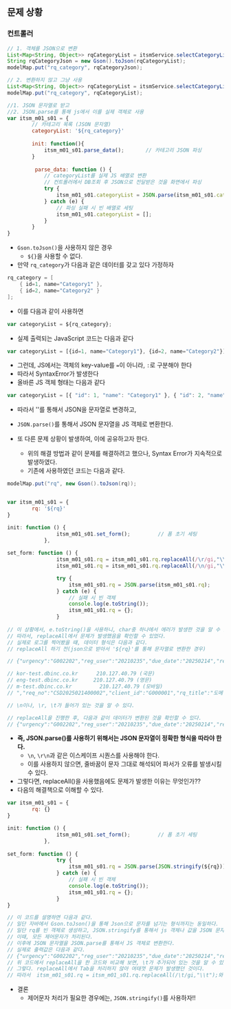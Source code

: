 ## 문제 상황

### 컨트롤러
```java
// 1. 객체를 JSON으로 변환
List<Map<String, Object>> rqCategoryList = itsmService.selectCategoryList();
String rqCategoryJson = new Gson().toJson(rqCategoryList);
modelMap.put("rq_category", rqCategoryJson);

// 2. 변환하지 않고 그냥 사용
List<Map<String, Object>> rqCategoryList = itsmService.selectCategoryList();
modelMap.put("rq_category", rqCategoryList);
```

```js
//1. JSON 문자열로 받고
//2. JSON.parse를 통해 js에서 이를 실제 객체로 사용
var itsm_m01_s01 = {
        // 카테고리 목록 (JSON 문자열)
        categoryList: '${rq_category}'
        
        init: function(){
            itsm_m01_s01.parse_data();       // 카테고리 JSON 파싱
        }
        
         parse_data: function () {
            // categoryList를 실제 JS 배열로 변환
            // 컨트롤러에서 DB조회 후 JSON으로 전달받은 것을 화면에서 파싱
            try {
                itsm_m01_s01.categoryList = JSON.parse(itsm_m01_s01.categoryList);
            } catch (e) {
                // 파싱 실패 시 빈 배열로 세팅
                itsm_m01_s01.categoryList = [];
            }
        }
}
```

- `Gson.toJson()`을 사용하지 않은 경우
    - `${}`을 사용할 수 없다.
- 만약 `rq_category`가 다음과 같은 데이터를 갖고 있다 가정하자
```java
rq_category = [
    { id=1, name="Category1" },
    { id=2, name="Category2" }
];
```
- 이를 다음과 같이 사용하면
```js
var categoryList = ${rq_category};
```
- 실제 출력되는 JavaScript 코드는 다음과 같다
```js
var categoryList = [{id=1, name="Category1"}, {id=2, name="Category2"}];
```
- 그런데, JS에서는 객체의 key-value를 `=`이 아니라, `:`로 구분해야 한다
- 따라서 SyntaxError가 발생한다
- 올바른 JS 객체 형태는 다음과 같다
```js
var categoryList = [{ "id": 1, "name": "Category1" }, { "id": 2, "name": "Category2" }];
```
- 따라서 ''를 통해서 JSON을 문자열로 변경하고,
- `JSON.parse()`를 통해서 JSON 문자열을 JS 객체로 변환한다.

- 또 다른 문제 상황이 발생하여, 이에 공유하고자 한다.
    - 위의 해결 방법과 같이 문제를 해결하려고 했으나, Syntax Error가 지속적으로 발생하였다.
    - 기존에 사용하였던 코드는 다음과 같다.
```java
modelMap.put("rq", new Gson().toJson(rq));
```

```js

var itsm_m01_s01 = {
        rq: '${rq}'
}

init: function () {
                itsm_m01_s01.set_form();         // 폼 초기 세팅
            },
            
set_form: function () {
                itsm_m01_s01.rq = itsm_m01_s01.rq.replaceAll(/\r/gi,"\\r");
                itsm_m01_s01.rq = itsm_m01_s01.rq.replaceAll(/\n/gi,"\\n");

                try {
                    itsm_m01_s01.rq = JSON.parse(itsm_m01_s01.rq);
                } catch (e) {
                    // 실패 시 빈 객체
                    console.log(e.toString());
                    itsm_m01_s01.rq = {};
                }
                
// 이 상황에서, e.toString()을 사용하니, char중 하나에서 에러가 발생한 것을 알 수 있었다.
// 따라서, replaceAll에서 문제가 발생했음을 확인할 수 있었다.
// 실제로 로그를 찍어봤을 떄, 데이터 형식은 다음과 같다.
// replaceAll 하기 전(json으로 받아서 '${rq}'를 통해 문자열로 변환한 경우)

// {"urgency":"G002202","reg_user":"20210235","due_date":"20250214","req_type":"G002102","rq_contents":"DB그룹홈페이지 개발 서버 구성을 위한 도메인 등록 요청 합니다.

// kor-test.dbinc.co.kr      210.127.40.79 (국문)
// eng-test.dbinc.co.kr     210.127.40.79 (영문)
// m-test.dbinc.co.kr	      210.127.40.79 (모바일)
// ","req_no":"CSD2025021400002","client_id":"G000001","rq_title":"도메인생성요청"}

// \n이나, \r, \t가 들어가 있는 것을 알 수 있다.

// replaceAll을 진행한 후, 다음과 같이 데이터가 변환된 것을 확인할 수 있다.
// {"urgency":"G002202","reg_user":"20210235","due_date":"20250214","req_type":"G002102","rq_contents":"DB그룹홈페이지 개발 서버 구성을 위한 도메인 등록 요청 합니다.\r\n\r\nkor-test.dbinc.co.kr      210.127.40.79 (국문)\r\neng-test.dbinc.co.kr     210.127.40.79 (영문)\r\nm-test.dbinc.co.kr	      210.127.40.79 (모바일)\r\n","req_no":"CSD2025021400002","client_id":"G000001","rq_title":"도메인생성요청"}
```
- **즉, JSON.parse()를 사용하기 위해서는 JSON 문자열이 정확한 형식을 따라야 한다.**
    - `\n`, `\r\n`과 같은 이스케이프 시퀀스를 사용해야 한다.
    - 이를 사용하지 않으면, 줄바꿈이 문자 그대로 해석되어 파서가 오류를 발생시킬 수 있다.
- 그렇다면, replaceAll()을 사용했음에도 문제가 발생한 이유는 무엇인가??
- 다음의 해결책으로 이해할 수 있다.

```js
var itsm_m01_s01 = {
        rq: {}
}

init: function () {
                itsm_m01_s01.set_form();         // 폼 초기 세팅
            },
            
set_form: function () {
                try {
                    itsm_m01_s01.rq = JSON.parse(JSON.stringify(${rq}));
                } catch (e) {
                    // 실패 시 빈 객체
                    console.log(e.toString());
                    itsm_m01_s01.rq = {};
                }
}

// 이 코드를 설명하면 다음과 같다.
// 일단 자바에서 Gson.toJson()을 통해 Json으로 문자를 넘기는 형식까지는 동일하다.
// 일단 rq를 빈 객체로 생성하고, JSON.stringify를 통해서 js 객체나 값을 JSON 문자열로 변환한다.
// 이때, 모든 제어문자가 처리된다.
// 이후에 JSON 문자열을 JSON.parse를 통해서 JS 객체로 변환한다.
// 실제로 출력값은 다음과 같다.
// {"urgency":"G002202","reg_user":"20210235","due_date":"20250214","req_type":"G002102","rq_contents":"DB그룹홈페이지 개발 서버 구성을 위한 도메인 등록 요청 합니다.\r\n\r\nkor-test.dbinc.co.kr      210.127.40.79 (국문)\r\neng-test.dbinc.co.kr     210.127.40.79 (영문)\r\nm-test.dbinc.co.kr\t      210.127.40.79 (모바일)\r\n","req_no":"CSD2025021400002","client_id":"G000001","rq_title":"도메인생성요청"}
// 위 코드에서 replaceAll을 한 코드와 비교해 보면, \t가 추가되어 있는 것을 알 수 있다.
// 그렇다. replaceAll에서 Tab을 처리하지 않아 여태껏 문제가 발생했던 것이다.
// 따라서  itsm_m01_s01.rq = itsm_m01_s01.rq.replaceAll(/\t/gi,"\\t");와 같은 코드를 추가했을 때, 문제가 사라진 것을 확인할 수 있었다.
```

- 결론
    - 제어문자 처리가 필요한 경우에는, `JSON.stringify()`를 사용하자!!